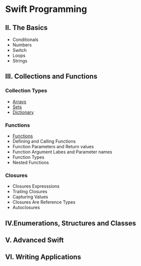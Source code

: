 # Swift Programming

## II. The Basics
* Conditionals
* Numbers
* Switch
* Loops
* Strings

## III. Collections and Functions
### Collection Types
* [Arrays](https://gist.github.com/jocelyn-boyd/fe5b0f34fe3f76ef0fee0a1031cf083e)
* [Sets](https://gist.github.com/jocelyn-boyd/840e01305484203baa4cbe985cc0468f)
* [Dictionary](https://gist.github.com/jocelyn-boyd/8f8f936972faef3afd779a4b45b7b934)

### Functions
* [Functions](https://gist.github.com/jocelyn-boyd/e32ac394f0d9390cee81092c8bfc2868)
* Defining and Calling Functions
* Function Parameters and Return values 
* Function Argument Labes and Parameter names
* Function Types
* Nested Functions

### Closures
* Closures Expresssions
* Trailing Closures
* Capturing Values
* Closures Are Reference Types
* Autoclosures

## IV.Enumerations, Structures and Classes

## V. Advanced Swift

## VI. Writing Applications
